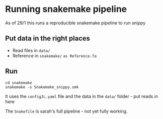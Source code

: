 # Running snakemake pipeline

As of 29/1 this runs a reproducible snakemake pipeline to run snippy

## Put data in the right places

* Read files in `data/`
* Reference in `snakemake/` `as Reference.fa` 

## Run 

`cd snakemake`  
`snakemake -s Snakemake_snippy.smk`  

It uses the `configJL.yaml` file and the data in the `data/` folder - put reads
in here

The `Snakefile` is sarah's full pipeline - not yet fully working.
